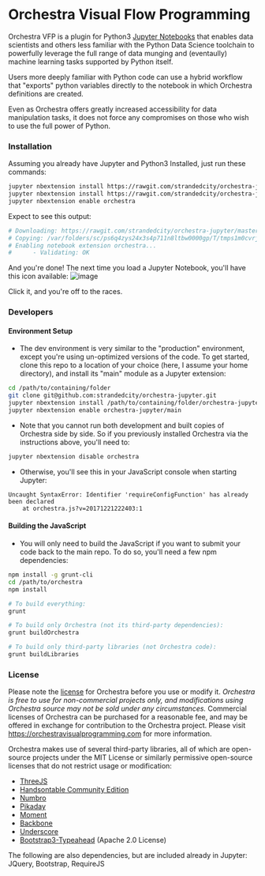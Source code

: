 # Orchestra Visual Flow Programming
Orchestra VFP is a plugin for Python3 [Jupyter Notebooks](https://jupyter-notebook.readthedocs.io/en/stable/notebook.html) that enables data scientists and others less familiar with the Python Data Science toolchain to powerfully leverage the full range of data munging and (eventaully) machine learning tasks supported by Python itself.

Users more deeply familiar with Python code can use a hybrid workflow that "exports" python variables directly to the notebook in which Orchestra definitions are created.

Even as Orchestra offers greatly increased accessibility for data manipulation tasks, it does not force any compromises on those who wish to use the full power of Python.

### Installation

Assuming you already have Jupyter and Python3 Installed, just run these commands:

```bash
jupyter nbextension install https://rawgit.com/strandedcity/orchestra-jupyter/master/dist/orchestra.js
jupyter nbextension install https://rawgit.com/strandedcity/orchestra-jupyter/master/dist/orchestra-libraries.js
jupyter nbextension enable orchestra
```

Expect to see this output:
```bash
# Downloading: https://rawgit.com/strandedcity/orchestra-jupyter/master/dist/orchestra.js -> /var/folders/sc/ps6q4zys24x3s4p711n8ltbw0000gp/T/tmps1m0cvrj/orchestra.js
# Copying: /var/folders/sc/ps6q4zys24x3s4p711n8ltbw0000gp/T/tmps1m0cvrj/orchestra.js -> /usr/local/share/jupyter/nbextensions/orchestra.js
# Enabling notebook extension orchestra...
#      - Validating: OK
```

And you're done! The next time you load a Jupyter Notebook, you'll have this icon available:
![image](https://user-images.githubusercontent.com/1693906/34459711-f5342122-edac-11e7-8f88-de873856b5a9.png)

Click it, and you're off to the races.

### Developers
#### Environment Setup

- The dev environment is very similar to the "production" environment, except you're using un-optimized versions of the code. To get started, clone this repo to a location of your choice (here, I assume your home directory), and install its "main" module as a Jupyter extension:

```bash
cd /path/to/containing/folder
git clone git@github.com:strandedcity/orchestra-jupyter.git
jupyter nbextension install /path/to/containing/folder/orchestra-jupyter --symlink
jupyter nbextension enable orchestra-jupyter/main
```

- Note that you cannot run both development and built copies of Orchestra side by side. So if you previously installed Orchestra via the instructions above, you'll need to:

```bash
jupyter nbextension disable orchestra
```

- Otherwise, you'll see this in your JavaScript console when starting Jupyter:

```
Uncaught SyntaxError: Identifier 'requireConfigFunction' has already been declared
    at orchestra.js?v=20171221222403:1
```

#### Building the JavaScript

- You will only need to build the JavaScript if you want to submit your code back to the main repo. To do so, you'll need a few npm dependencies:

```bash
npm install -g grunt-cli
cd /path/to/orchestra
npm install

# To build everything:
grunt

# To build only Orchestra (not its third-party dependencies):
grunt buildOrchestra

# To build only third-party libraries (not Orchestra code):
grunt buildLibraries
```

### License

Please note the [license](./LICENSE) for Orchestra before you use or modify it. _Orchestra is free to use for non-commercial projects only, and modifications using Orchestra source may not be sold under any circumstances._ Commercial licenses of Orchestra can be purchased for a reasonable fee, and may be offered in exchange for contribution to the Orchestra project. Please visit https://orchestravisualprogramming.com for more information.

Orchestra makes use of several third-party libraries, all of which are open-source projects under the MIT License or similarly permissive open-source licenses that do not restrict usage or modification:

- [ThreeJS](https://github.com/mrdoob/three.js)
- [Handsontable Community Edition](https://github.com/handsontable/handsontable)
- [Numbro](https://github.com/BenjaminVanRyseghem/numbro)
- [Pikaday](https://github.com/dbushell/Pikaday)
- [Moment](https://github.com/moment/moment)
- [Backbone](https://github.com/jashkenas/backbone)
- [Underscore](https://github.com/jashkenas/underscore)
- [Bootstrap3-Typeahead](https://github.com/bassjobsen/Bootstrap-3-Typeahead) (Apache 2.0 License)
 
The following are also dependencies, but are included already in Jupyter:
JQuery, Bootstrap, RequireJS